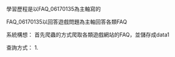 學習歷程是以FAQ_06170135為主軸寫的

FAQ_06170135以回答遊戲問題為主軸回答各類FAQ

系統構想：
首先爬蟲的方式爬取各類遊戲網站的FAQ，並儲存成data1

查詢方式：
      1.
